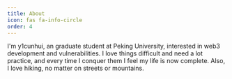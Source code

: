 ```yaml
---
title: About
icon: fas fa-info-circle
order: 4
---
```



I'm y1cunhui, an graduate student at Peking University, interested in web3 development and vulnerabilities. 
I love things difficult and need a lot practice, and every time I conquer them I feel my life is now complete. 
Also, I love hiking, no matter on streets or mountains.


